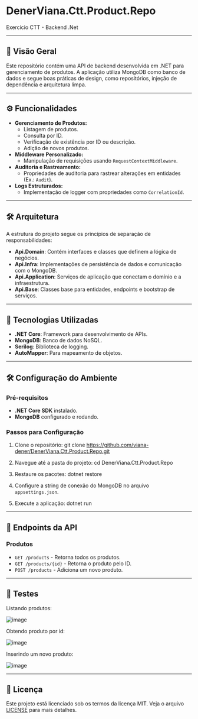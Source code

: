 # DenerViana.Ctt.Product.Repo

Exercício CTT - Backend .Net

---

## 🚀 Visão Geral

Este repositório contém uma API de backend desenvolvida em .NET para gerenciamento de produtos. A aplicação utiliza MongoDB como banco de dados e segue boas práticas de design, como repositórios, injeção de dependência e arquitetura limpa.

---

## ⚙️ Funcionalidades

- **Gerenciamento de Produtos:**
  - Listagem de produtos.
  - Consulta por ID.
  - Verificação de existência por ID ou descrição.
  - Adição de novos produtos.
- **Middleware Personalizado:**
  - Manipulação de requisições usando `RequestContextMiddleware`.
- **Auditoria e Rastreamento:**
  - Propriedades de auditoria para rastrear alterações em entidades (Ex.: `Audit`).
- **Logs Estruturados:**
  - Implementação de logger com propriedades como `CorrelationId`.

---

## 🛠️ Arquitetura

A estrutura do projeto segue os princípios de separação de responsabilidades:

- **Api.Domain**: Contém interfaces e classes que definem a lógica de negócios.
- **Api.Infra**: Implementações de persistência de dados e comunicação com o MongoDB.
- **Api.Application**: Serviços de aplicação que conectam o domínio e a infraestrutura.
- **Api.Base**: Classes base para entidades, endpoints e bootstrap de serviços.

---

## 🔧 Tecnologias Utilizadas

- **.NET Core**: Framework para desenvolvimento de APIs.
- **MongoDB**: Banco de dados NoSQL.
- **Serilog**: Biblioteca de logging.
- **AutoMapper**: Para mapeamento de objetos.

---

## 🛠️ Configuração do Ambiente

### Pré-requisitos

- **.NET Core SDK** instalado.
- **MongoDB** configurado e rodando.

### Passos para Configuração

1. Clone o repositório:
git clone https://github.com/viana-dener/DenerViana.Ctt.Product.Repo.git

2. Navegue até a pasta do projeto:
cd DenerViana.Ctt.Product.Repo

3. Restaure os pacotes:
dotnet restore

4. Configure a string de conexão do MongoDB no arquivo `appsettings.json`.

5. Execute a aplicação:
dotnet run


---

## 📄 Endpoints da API

### Produtos
- `GET /products` - Retorna todos os produtos.
- `GET /products/{id}` - Retorna o produto pelo ID.
- `POST /products` - Adiciona um novo produto.


---

## 🧪 Testes

Listando produtos:

![image](https://github.com/user-attachments/assets/495d66fe-4e7a-4748-9b3b-6bea9f8be5bb)

Obtendo produto por id:

![image](https://github.com/user-attachments/assets/c00896ad-6c87-453d-b005-6a44e42cfab6)

Inserindo um novo produto:

![image](https://github.com/user-attachments/assets/553ef636-3114-463b-8f5e-ca69f548f1d3)

---

## 📜 Licença

Este projeto está licenciado sob os termos da licença MIT. Veja o arquivo [LICENSE](LICENSE) para mais detalhes.
